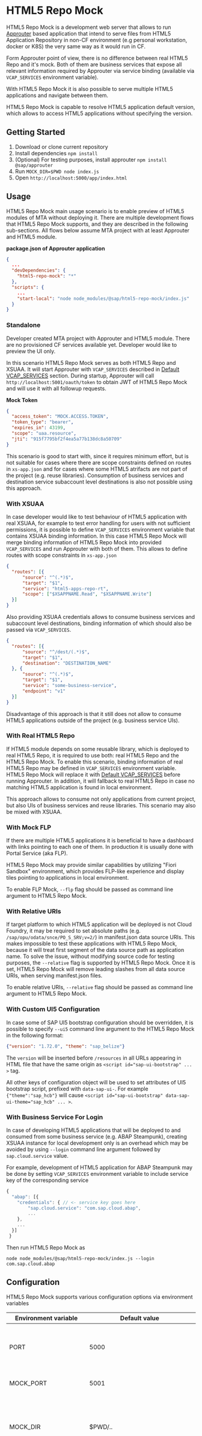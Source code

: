 HTML5 Repo Mock
===============

HTML5 Repo Mock is a development web server that allows to run [Approuter][1] based 
application that intend to serve files from HTML5 Application Repository in non-CF 
environment (e.g personal workstation, docker or K8S) the very same way as it would
run in CF.

Form Approuter point of view, there is no difference between real HTML5 Repo and
it's mock. Both of them are business services that expose all relevant information
required by Approuter via service binding (available via `VCAP_SERVICES` environment
variable).

With HTML5 Repo Mock it is also possible to serve multiple HTML5 applications and
navigate between them.

HTML5 Repo Mock is capable to resolve HTML5 application default version, which allows
to access HTML5 applications without specifying the version.

## Getting Started

1. Download or clone current repository
2. Install dependencies `npm install`
3. (Optional) For testing purposes, install approuter `npm install @sap/approuter`
4. Run `MOCK_DIR=$PWD node index.js`
5. Open `http://localhost:5000/app/index.html`

## Usage

HTML5 Repo Mock main usage scenario is to enable preview of HTML5 modules of MTA without deploying it.
There are multiple development flows that HTML5 Repo Mock supports, and they are described in the 
following sub-sections. All flows below assume MTA project with at least Approuter and HTML5 module.

__package.json of Approuter application__
```json
{
  ...
  "devDependencies": {
    "html5-repo-mock": "*"    
  },
  "scripts": {
    ...
    "start-local": "node node_modules/@sap/html5-repo-mock/index.js"
  }
}
```

### Standalone

Developer created MTA project with Approuter and HTML5 module. There are no provisioned CF
services available yet. Developer would like to preview the UI only.

In this scenario HTML5 Repo Mock serves as both HTML5 Repo and XSUAA. It will start Approuter
with `VCAP_SERVICES` described in [Default VCAP_SERVICES](#default-vcap_services) section.
During startup, Approuter will call `http://localhost:5001/oauth/token` to obtain JWT of
HTML5 Repo Mock and will use it with all followup requests.

__Mock Token__

```json
{
  "access_token": "MOCK.ACCESS.TOKEN",
  "token_type": "bearer",
  "expires_in": 43199,
  "scope": "uaa.resource",
  "jti": "915f7795bf2f4ea5a77b138dc8a50709"
}
```

This scenario is good to start with, since it requires minimum effort, but is not suitable 
for cases where there are scope constraints defined on routes in `xs-app.json` and for 
cases where some HTML5 atrifacts are not part of the project (e.g. reuse libraries).
Consumption of business services and destination service subaccount level destinations
is also not possible using this approach.

### With XSUAA

In case developer would like to test behaviour of HTML5 application with real XSUAA, for example
to test error handling for users with not sufficient permissions, it is possible to define 
`VCAP_SERVICES` environment variable that contains XSUAA binding information. In this case
HTML5 Repo Mock will merge binding information of HTML5 Repo Mock into provided `VCAP_SERVICES`
and run Approuter with both of them. This allows to define routes with scope constraints in
`xs-app.json`

```json
{
  "routes": [{
      "source": "^(.*)$",
      "target": "$1",
      "service": "html5-apps-repo-rt",
      "scope": ["$XSAPPNAME.Read", "$XSAPPNAME.Write"]
  }]
}
```

Also providing XSUAA credentials allows to consume business services and subaccount level 
destinations, binding information of which should also be passed via `VCAP_SERVICES`.

```json
{
  "routes": [{
      "source": "^/dest/(.*)$",
      "target": "$1",
      "destination": "DESTINATION_NAME"
  }, {
      "source": "^(.*)$",
      "target": "$1",
      "service": "some-business-service",
      "endpoint": "v1"
  }]
}
```

Disadvantage of this approach is that it still does not allow to consume HTML5 applications
outside of the project (e.g. business service UIs).

### With Real HTML5 Repo

If HTML5 module depends on some reusable library, which is deployed to real HTML5 Repo, it
is required to use both: real HTML5 Repo and the HTML5 Repo Mock. To enable this scenario,
binding information of real HTML5 Repo may be defined in `VCAP_SERVICES` environment variable.
HTML5 Repo Mock will replace it with [Default VCAP_SERVICES](#default-vcap_services) before
running Approuter. In addition, it will fallback to real HTML5 Repo in case no matching HTML5 
application is found in local environment.

This approach allows to consume not only applications from current project, but also UIs of
business services and reuse libraries. This scenario may also be mixed with XSUAA.

### With Mock FLP

If there are multiple HTML5 applications it is beneficial to have a dashboard with links
pointing to each one of them. In production it is usually done with Portal Service (aka FLP).

HTML5 Repo Mock may provide similar capabilities by utilizing "Fiori Sandbox" environment, which
provides FLP-like experience and display tiles pointing to applications in local environment.

To enable FLP Mock, `--flp` flag should be passed as command line argument to HTML5 Repo Mock.

### With Relative URIs

If target platform to which HTML5 application will be deployed is not Cloud Foundry, it may be
required to set absolute paths (e.g. `/sap/opu/odata/snce/PO_S_SRV;v=2/`) in manifest.json data 
source URIs. This makes impossible to test these applications with HTML5 Repo Mock, because it 
will treat first segment of the data source path as application name. To solve the issue,
without modifying source code for testing purposes, the `--relative` flag is supported by HTML5
Repo Mock. Once it is set, HTML5 Repo Mock will remove leading slashes from all data source
URIs, when serving manifest.json files.

To enable relative URIs, `--relative` flag should be passed as command line argument to 
HTML5 Repo Mock.

### With Custom UI5 Configuration

In case some of SAP UI5 bootstrap configuration should be overridden, it is possible to specify
`--ui5` command line argument to the HTML5 Repo Mock in the following format:

```json
{"version": "1.72.0", "theme": "sap_belize"}
```

The `version` will be inserted before `/resources` in all URLs appearing in HTML file that have
the same origin as `<script id="sap-ui-bootstrap" ... >` tag.

All other keys of configuration object will be used to set attributes of UI5 bootstrap script,
prefixed with `data-sap-ui-`. For example `{"theme":"sap_hcb"}` will cause 
`<script id="sap-ui-bootstrap" data-sap-ui-theme="sap_hcb" ... >`.

### With Business Service For Login

In case of developing HTML5 applications that will be deployed to and consumed from some business
service (e.g. ABAP Steampunk), creating XSUAA instance for local development only is an overhead
which may be avoided by using `--login` command line argument followed by `sap.cloud.service` value.

For example, development of HTML5 application for ABAP Steampunk may be done by setting 
`VCAP_SERVICES` environment variable to include service key of the corresponding service

```javascript
{
  "abap": [{
    "credentials": { // <- service key goes here
        "sap.cloud.service": "com.sap.cloud.abap",
        ...
    },
    ...
  }]
 }
```

Then run HTML5 Repo Mock as 

```
node node_modules/@sap/html5-repo-mock/index.js --login com.sap.cloud.abap
```

## Configuration

HTML5 Repo Mock supports various configuration options via environment variables

| Environment variable | Default value                       | Description                                                                 |
|----------------------|-------------------------------------|-----------------------------------------------------------------------------|
| PORT                 | 5000                                | TCP port of Approuter. Used for printing application URLs                   |
| MOCK_PORT            | 5001                                | TCP port of HTML5 Repo Mock                                                 |
| MOCK_DIR             | $PWD/..                             | Root directory in which HTML5 Repo Mock search for HTML5 applications       |
| MOCK_LOOKUP_DIRS     | ["", "dist", "webapp"]              | Folders relative to `xs-app.json` from where to serve HTML5 assets          |
| AR_BASE              | http://localhost:$PORT              | Approuter base URL. used for printing application URLs                      |
| SAP_UI_BOOTSTRAP_URL | https://sapui5.hana.ondemand.com    | Base URL form which SAP UI5 resources of FLP sandbox will be loaded         |
| VCAP_SERVICES        | [See below](#default-vcap_services) | Service binding information that will be overridden and passed to Approuter |

Command line arguments may be used to configure HTML5 Repo Mock

| Command line argument         | Default value                       | Description                                                                |
|-------------------------------|-------------------------------------|----------------------------------------------------------------------------|
| `--flp`                       | &lt;not set&gt; | If present, Approuter serves Fiori Sandbox at `/cp.portal/site`                                |
| `--standalone <url>`          | &lt;not set&gt; | If present, changes welcome page of Approuter to `<url>`                                       |
| `--relative`                  | &lt;not set&gt; | If present, remove leading slash in data source URIs of manifest.json files                    |
| `--destination`               | &lt;not set&gt; | If present, HTML5 Repo Mock will mock destination service                                      |
| `--ui5`                       | &lt;not set&gt; | If present, HTML5 Repo Mock will rewrite UI5 configuration                                     |
| `--login <sap.cloud.service>` | &lt;not set&gt; | If present, Approuter will use service with specified `sap.cloud.service` as XSUAA (for login) |  

### Default VCAP_SERVICES

```json
{
  "html5-apps-repo": [
    {
      "binding_name": null,
      "credentials": {
        "grant_type": "client_credentials",
        "sap.cloud.service": "html5-apps-repo-rt",
        "uaa": {
          "clientid": "mock_client_id",
          "clientsecret": "mock_client_secret",
          "identityzone": "mock_idz",
          "identityzoneid": "mock_idz_id",
          "sburl": "http://localhost",
          "tenantid": "mock_tenant_id",
          "tenantmode": "dedicated",
          "uaadomain": "localhost:5001",
          "url": "http://localhost:5001",
          "verificationkey": "-----BEGIN PUBLIC KEY-----***-----END PUBLIC KEY-----",
          "xsappname": "mock_xsappname"
        },
        "uri": "http://localhost:5001",
        "vendor": "SAP"
      },
      "instance_name": "mock-html5-apps-repo",
      "label": "html5-apps-repo",
      "name": "mock-html5-apps-repo",
      "plan": "app-runtime",
      "provider": null,
      "syslog_drain_url": null,
      "tags": [
        "html5appsrepo",
        "html5-apps-repo-rt",
        "html5-apps-rt",
        "html5-apps-repo-dt",
        "html5-apps-dt"
      ],
      "volume_mounts": []
    }
  ]
}
```

## Release and Publish 'html5-repo-mock' Module

In order to use any new version of the 'html5-repo-mock' module - we must first release the module to the nexus milestones, 
and then publish the module to sap.npm.com.

Release:
Merging a pull request into the master branch will trigger the moduel's release proccess.
This procees releases the 'html5-repo-mock' module to milestones via an 'xMake-nova' build.
Once the release is complete, this module needs to be published to npm 

Publish:
After ensuring the module has reached nexus - https://nexus3.wdf.sap.corp:8443/nexus/#browse/search=keyword%3Dhtml5-repo-mock
Open a publish request ticket:
As seen in this example: https://sapjira.wdf.sap.corp/browse/DTSOF-8728

[1]: https://github.wdf.sap.corp/xs2/approuter.js
